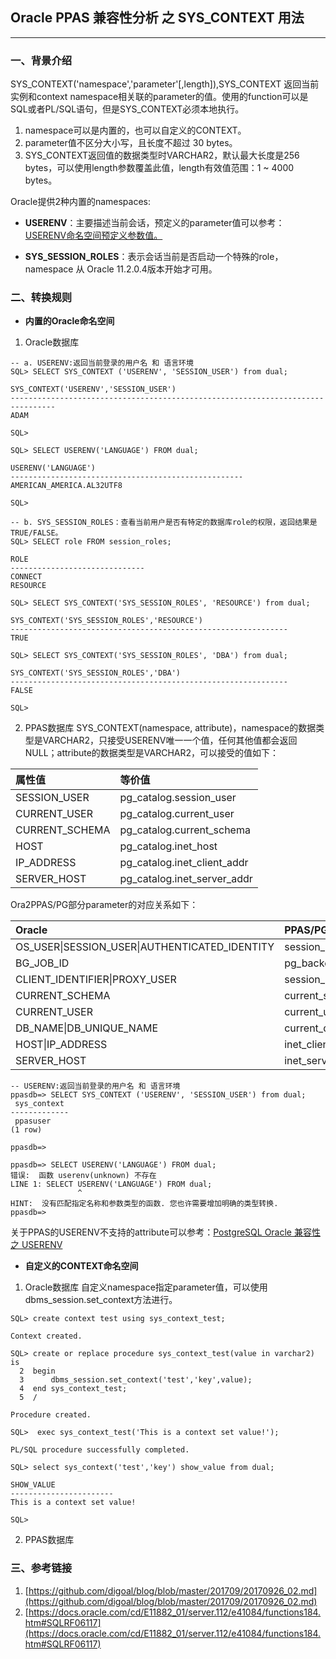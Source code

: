 
## Oracle PPAS 兼容性分析 之 SYS_CONTEXT 用法
---

### 一、背景介绍
SYS_CONTEXT('namespace','parameter'[,length]),SYS_CONTEXT 返回当前实例和context namespace相关联的parameter的值。使用的function可以是SQL或者PL/SQL语句，但是SYS_CONTEXT必须本地执行。
1. namespace可以是内置的，也可以自定义的CONTEXT。
2. parameter值不区分大小写，且长度不超过 30 bytes。
3. SYS_CONTEXT返回值的数据类型时VARCHAR2，默认最大长度是256 bytes，可以使用length参数覆盖此值，length有效值范围：1 ~ 4000 bytes。

Oracle提供2种内置的namespaces:

+ **USERENV**：主要描述当前会话，预定义的parameter值可以参考：
   [USERENV命名空间预定义参数值。](https://docs.oracle.com/cd/E11882_01/server.112/e41084/functions184.htm#SQLRF06117)
   
+ **SYS_SESSION_ROLES**：表示会话当前是否启动一个特殊的role，namespace 从 Oracle 11.2.0.4版本开始才可用。



### 二、转换规则

+ **内置的Oracle命名空间**
1. Oracle数据库
```
-- a. USERENV:返回当前登录的用户名 和 语言环境
SQL> SELECT SYS_CONTEXT ('USERENV', 'SESSION_USER') from dual;

SYS_CONTEXT('USERENV','SESSION_USER')
--------------------------------------------------------------------------------
ADAM

SQL> 

SQL> SELECT USERENV('LANGUAGE') FROM dual; 

USERENV('LANGUAGE')
----------------------------------------------------
AMERICAN_AMERICA.AL32UTF8

SQL> 

-- b. SYS_SESSION_ROLES：查看当前用户是否有特定的数据库role的权限，返回结果是TRUE/FALSE。
SQL> SELECT role FROM session_roles;

ROLE
------------------------------
CONNECT
RESOURCE

SQL> SELECT SYS_CONTEXT('SYS_SESSION_ROLES', 'RESOURCE') from dual;

SYS_CONTEXT('SYS_SESSION_ROLES','RESOURCE')
--------------------------------------------------------------
TRUE

SQL> SELECT SYS_CONTEXT('SYS_SESSION_ROLES', 'DBA') from dual;

SYS_CONTEXT('SYS_SESSION_ROLES','DBA')
--------------------------------------------------------------
FALSE

SQL> 

```
2. PPAS数据库
SYS_CONTEXT(namespace, attribute)，namespace的数据类型是VARCHAR2，只接受USERENV唯一一个值，任何其他值都会返回NULL；attribute的数据类型是VARCHAR2，可以接受的值如下：

|属性值       |等价值          |
|:-----------| :-------------|
|SESSION_USER   |pg_catalog.session_user|
|CURRENT_USER   |pg_catalog.current_user|
|CURRENT_SCHEMA |pg_catalog.current_schema|
|HOST           |pg_catalog.inet_host|
|IP_ADDRESS     |pg_catalog.inet_client_addr|
|SERVER_HOST    |pg_catalog.inet_server_addr|

Ora2PPAS/PG部分parameter的对应关系如下：

|   Oracle    |  PPAS/PG  |  
|:-----------| :-------------|
|OS_USER\|SESSION_USER\|AUTHENTICATED_IDENTITY |session_user|
|BG_JOB_ID|pg_backend_pid|
|CLIENT_IDENTIFIER\|PROXY_USER|session_user|
|CURRENT_SCHEMA|current_schema|
|CURRENT_USER|current_user|
|DB_NAME\|DB_UNIQUE_NAME|current_database|
|HOST\|IP_ADDRESS|inet_client_addr()|
|SERVER_HOST|inet_server_addr()|

```
-- USERENV:返回当前登录的用户名 和 语言环境
ppasdb=> SELECT SYS_CONTEXT ('USERENV', 'SESSION_USER') from dual;
 sys_context 
-------------
 ppasuser
(1 row)

ppasdb=> 

ppasdb=> SELECT USERENV('LANGUAGE') FROM dual; 
错误:  函数 userenv(unknown) 不存在
LINE 1: SELECT USERENV('LANGUAGE') FROM dual;
               ^
HINT:  没有匹配指定名称和参数类型的函数. 您也许需要增加明确的类型转换.
ppasdb=> 

```
关于PPAS的USERENV不支持的attribute可以参考：[PostgreSQL Oracle 兼容性 之 USERENV](https://github.com/digoal/blog/blob/master/201709/20170926_02.md)

+ **自定义的CONTEXT命名空间**
1. Oracle数据库
自定义namespace指定parameter值，可以使用dbms_session.set_context方法进行。
```
SQL> create context test using sys_context_test;

Context created.

SQL> create or replace procedure sys_context_test(value in varchar2) is 
  2  begin 
  3      dbms_session.set_context('test','key',value); 
  4  end sys_context_test; 
  5  /

Procedure created.

SQL>  exec sys_context_test('This is a context set value!');

PL/SQL procedure successfully completed.

SQL> select sys_context('test','key') show_value from dual;

SHOW_VALUE
-----------------------
This is a context set value!

SQL> 

```

2. PPAS数据库



### 三、参考链接
1. [https://github.com/digoal/blog/blob/master/201709/20170926_02.md](https://github.com/digoal/blog/blob/master/201709/20170926_02.md)
2. [https://docs.oracle.com/cd/E11882_01/server.112/e41084/functions184.htm#SQLRF06117](https://docs.oracle.com/cd/E11882_01/server.112/e41084/functions184.htm#SQLRF06117)

